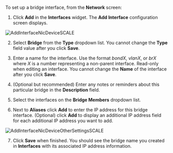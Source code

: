 ---
---

To set up a bridge interface, from the **Network** screen:

1. Click **Add** in the **Interfaces** widget. The **Add Interface** configuration screen displays.

![AddInterfaceNicDeviceSCALE](/images/SCALE/22.12/AddInterfaceNicDeviceSCALE.png "Add Bridge Interface")

2. Select **Bridge** from the **Type** dropdown list. You cannot change the **Type** field value after you click **Save**.

3. Enter a name for the interface. Use the format *bondX*, *vlanX*, or *brX* where *X* is a number representing a non-parent interface. Read-only when editing an interface. You cannot change the **Name** of the interface after you click **Save**.

4. (Optional but recommended) Enter any notes or reminders about this particular bridge in the **Description** field.

5. Select the interfaces on the **Bridge Members** dropdown list.

6. Next to **Aliases** click **Add** to enter the IP address for this bridge interface. (Optional) click **Add** to display an additional IP address field for each additional IP address you want to add.

![AddInterfaceNicDeviceOtherSettingsSCALE](/images/SCALE/22.12/AddInterfaceNicDeviceOtherSettingsSCALE.png "Add IP and Subnet Mask")

7. Click **Save** when finished. You should see the bridge name you created in **Interfaces** with its associated IP address information.
